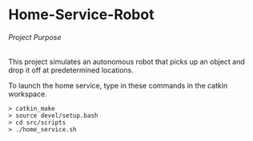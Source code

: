 # Home-Service-Robot
###### Project Purpose
This project simulates an autonomous robot that picks up an object and drop it off at predetermined locations. 


To launch the home service, type in these commands in the catkin workspace. 
```
> catkin_make
> source devel/setup.bash
> cd src/scripts
> ./home_service.sh
```
